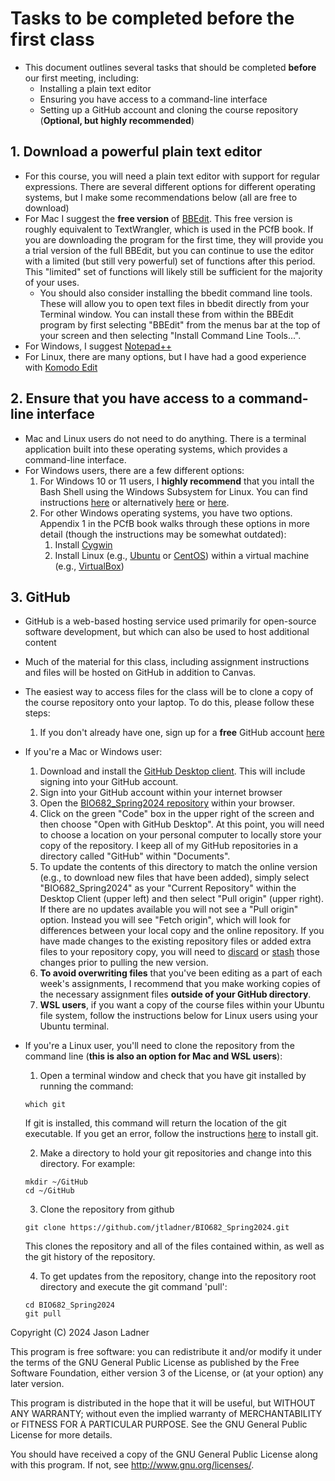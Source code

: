 # Tasks to be completed before the first class
- This document outlines several tasks that should be completed **before** our first meeting, including:
    - Installing a plain text editor
    - Ensuring you have access to a command-line interface
    - Setting up a GitHub account and cloning the course repository (**Optional, but highly recommended**)


## 1. Download a powerful plain text editor
- For this course, you will need a plain text editor with support for regular expressions. There are several different options for different operating systems, but I make some recommendations below (all are free to download)
- For Mac I suggest the **free version** of [BBEdit](https://www.barebones.com/products/bbedit/). This free version is roughly equivalent to TextWrangler, which is used in the PCfB book. If you are downloading the program for the first time, they will provide you a trial version of the full BBEdit, but you can continue to use the editor with a limited (but still very powerful) set of functions after this period. This "limited" set of functions will likely still be sufficient for the majority of your uses.
    - You should also consider installing the bbedit command line tools. These will allow you to open text files in bbedit directly from your Terminal window. You can install these from within the BBEdit program by first selecting "BBEdit" from the menus bar at the top of your screen and then selecting "Install Command Line Tools...".
- For Windows, I suggest [Notepad++](https://notepad-plus-plus.org/)
- For Linux, there are many options, but I have had a good experience with [Komodo Edit](https://www.activestate.com/komodo-edit)

## 2. Ensure that you have access to a command-line interface
- Mac and Linux users do not need to do anything. There is a terminal application built into these operating systems, which provides a command-line interface. 
- For Windows users, there are a few different options:
    1. For Windows 10 or 11 users, I **highly recommend** that you intall the Bash Shell using the Windows Subsystem for Linux. You can find instructions [here](https://docs.microsoft.com/en-us/windows/wsl/install) or alternatively [here](https://learn.microsoft.com/en-us/windows/wsl/install-manual) or [here](https://www.howtogeek.com/249966/how-to-install-and-use-the-linux-bash-shell-on-windows-10/).
    2. For other Windows operating systems, you have two options. Appendix 1 in the PCfB book walks through these options in more detail (though the instructions may be somewhat outdated):
        1. Install [Cygwin](http://www.cygwin.com/)
        2. Install Linux (e.g., [Ubuntu](https://www.ubuntu.com/) or [CentOS](https://www.centos.org/)) within a virtual machine (e.g., [VirtualBox](https://www.virtualbox.org/))

## 3. GitHub
- GitHub is a web-based hosting service used primarily for open-source software development, but which can also be used to host additional content
- Much of the material for this class, including assignment instructions and files will be hosted on GitHub in addition to Canvas.
- The easiest way to access files for the class will be to clone a copy of the course repository onto your laptop. To do this, please follow these steps:
    1. If you don't already have one, sign up for a **free** GitHub account [here](https://github.com/)

- If you're a Mac or Windows user:
    1. Download and install the [GitHub Desktop client](https://desktop.github.com/). This will include signing into your GitHub account. 
    2. Sign into your GitHub account within your internet browser
    3. Open the [BIO682_Spring2024 repository](https://github.com/jtladner/BIO682_Spring2024) within your browser.
    4. Click on the green "Code" box in the upper right of the screen and then choose "Open with GitHub Desktop". At this point, you will need to choose a location on your personal computer to locally store your copy of the repository. I keep all of my GitHub repositories in a directory called "GitHub" within "Documents".
    5. To update the contents of this directory to match the online version (e.g., to download new files that have been added), simply select "BIO682_Spring2024" as your "Current Repository" within the Desktop Client (upper left) and then select "Pull origin" (upper right). If there are no updates available you will not see a "Pull origin" option. Instead you will see "Fetch origin", which will look for differences between your local copy and the online repository. If you have made changes to the existing repository files or added extra files to your repository copy, you will need to [discard](https://docs.github.com/en/desktop/making-changes-in-a-branch/committing-and-reviewing-changes-to-your-project-in-github-desktop#discarding-changes) or [stash](https://github.blog/2019-06-05-github-desktop-expands-to-support-stashing-and-rebasing/#stashing) those changes prior to pulling the new version.
    6. **To avoid overwriting files** that you've been editing as a part of each week's assignments, I recommend that you make working copies of the necessary assignment files **outside of your GitHub directory**. 
    7. **WSL users**, if you want a copy of the course files within your Ubuntu file system, follow the instructions below for Linux users using your Ubuntu terminal. 

- If you're a Linux user, you'll need to clone the repository from the command line (**this is also an option for Mac and WSL users**):
    1. Open a terminal window and check that you have git installed by running the command:
    ```
    which git
    ```
    If git is installed, this command will return the location of the git executable. If you get an error, follow the instructions [here](https://git-scm.com/book/en/v2/Getting-Started-Installing-Git) to install git.
    
    2. Make a directory to hold your git repositories and change into this directory. For example:
    ```
    mkdir ~/GitHub
    cd ~/GitHub
    ```
    
    3.  Clone the repository from github
    ```
    git clone https://github.com/jtladner/BIO682_Spring2024.git
    ```
    
    This clones the repository and all of the files contained within, as well as the git history of the repository.
    
    4. To get updates from the repository, change into the repository root directory and execute the git command 'pull':
    
    ```
    cd BIO682_Spring2024
    git pull
    ```
    
     

Copyright (C) 2024  Jason Ladner

This program is free software: you can redistribute it and/or modify
it under the terms of the GNU General Public License as published by
the Free Software Foundation, either version 3 of the License, or
(at your option) any later version.

This program is distributed in the hope that it will be useful,
but WITHOUT ANY WARRANTY; without even the implied warranty of
MERCHANTABILITY or FITNESS FOR A PARTICULAR PURPOSE.  See the
GNU General Public License for more details.

You should have received a copy of the GNU General Public License
along with this program.  If not, see <http://www.gnu.org/licenses/>.